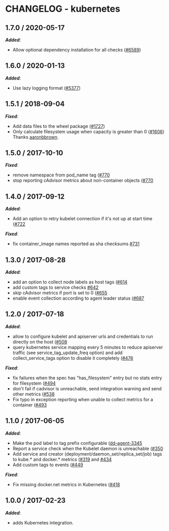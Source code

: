 # CHANGELOG - kubernetes

<!-- towncrier release notes start -->

## 1.7.0 / 2020-05-17

***Added***:

* Allow optional dependency installation for all checks ([#6589](https://github.com/KhulnaSoft/integrations-core/pull/6589))

## 1.6.0 / 2020-01-13

***Added***:

* Use lazy logging format ([#5377](https://github.com/KhulnaSoft/integrations-core/pull/5377))

## 1.5.1 / 2018-09-04

***Fixed***:

* Add data files to the wheel package ([#1727](https://github.com/KhulnaSoft/integrations-core/pull/1727))
* Only calculate filesystem usage when capacity is greater than 0 ([#1606](https://github.com/KhulnaSoft/integrations-core/pull/1606)) Thanks [aaronbbrown](https://github.com/aaronbbrown).

## 1.5.0 / 2017-10-10

***Fixed***:

* remove namespace from pod_name tag ([#770](https://github.com/KhulnaSoft/integrations-core/issues/770)
* stop reporting cAdvisor metrics about non-container objects ([#770](https://github.com/KhulnaSoft/integrations-core/issues/770)

## 1.4.0 / 2017-09-12

***Added***:

* Add an option to retry kubelet connection if it's not up at start time ([#722](https://github.com/KhulnaSoft/integrations-core/issues/722)

***Fixed***:

* fix container_image names reported as sha checksums [#731](https://github.com/KhulnaSoft/integrations-core/issues/731)

## 1.3.0 / 2017-08-28

***Added***:

* add an option to collect node labels as host tags ([#614](https://github.com/KhulnaSoft/integrations-core/issues/614)
* add custom tags to service checks [#642](https://github.com/KhulnaSoft/integrations-core/issues/642)
* skip cAdvisor metrics if port is set to 0 ([#655](https://github.com/KhulnaSoft/integrations-core/issues/655)
* enable event collection according to agent leader status ([#687](https://github.com/KhulnaSoft/integrations-core/issues/687)

## 1.2.0 / 2017-07-18

***Added***:

* allow to configure kubelet and apiserver urls and credentials to run directly on the host ([#508](https://github.com/KhulnaSoft/integrations-core/issues/508)
* query kubernetes service mapping every 5 minutes to reduce apiserver traffic (see service_tag_update_freq option) and add collect_service_tags option to disable it completely ([#476](https://github.com/KhulnaSoft/integrations-core/issues/476)

***Fixed***:

* fix failures when the spec has "has_filesystem" entry but no stats entry for filesystem ([#494](https://github.com/KhulnaSoft/integrations-core/issues/494)
* don't fail if cadvisor is unreachable, send integration warning and send other metrics ([#538](https://github.com/KhulnaSoft/integrations-core/issues/538)
* Fix typo in exception reporting when unable to collect metrics for a container ([#493](https://github.com/KhulnaSoft/integrations-core/issues/493)

## 1.1.0 / 2017-06-05

***Added***:

* Make the pod label to tag prefix configurable ([dd-agent-3345](https://github.com/KhulnaSoft/dd-agent/pull/3345)
* Report a service check when the Kubelet daemon is unreachable ([#350](https://github.com/KhulnaSoft/integrations-core/issues/350)
* Add service and creator (deployment/daemon_set/replica_set/job) tags to kube.* and docker.* metrics ([#319](https://github.com/KhulnaSoft/integrations-core/issues/319) and [#434](https://github.com/KhulnaSoft/integrations-core/issues/434)
* Add custom tags to events ([#449](https://github.com/KhulnaSoft/integrations-core/issues/449)

***Fixed***:

* Fix missing docker.net metrics in Kubernetes ([#418](https://github.com/KhulnaSoft/integrations-core/issues/418)

## 1.0.0 / 2017-02-23

***Added***:

* adds Kubernetes integration.
